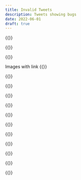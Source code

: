 ```yaml
---
title: Invalid Tweets
description: Tweets showing bugs
date: 2022-06-01
draft: true
---
```


{{<tweet id="1535220315986374656">}}

{{<tweet id="1509010532652699652">}}

{{<tweet id="423897452354105344">}}

Images with link {{<tweet id="73900865458683904">}}

{{<tweet id="480024621454856192">}}

{{<tweet id="1273311522400460802">}}

{{<tweet id="1509256648417763331">}}

{{<tweet id="963866619683328000">}}

{{<tweet id="1052061815671205888">}}

{{<tweet id="1354561556135067648">}}

{{<tweet id="1389974980373270531">}}

{{<tweet id="1504588719231102992">}}

{{<tweet id="1309951041321013248">}}

{{<tweet id="1520174956310671364">}}

{{<tweet id="1532587960662515712">}}
